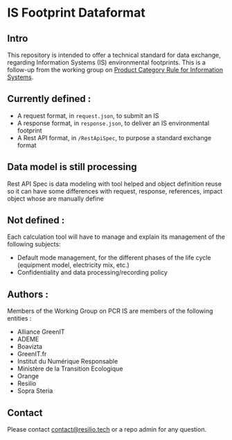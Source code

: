 # IS Footprint Dataformat

## Intro
This repository is intended to offer a technical standard for data exchange, regarding Information Systems (IS) environmental footprints.
This is a follow-up from the working group on [Product Category Rule for Information Systems](https://librairie.ademe.fr/consommer-autrement/6649-referentiel-methodologique-d-evaluation-environnementale-des-systemes-d-information-si.html).

## Currently defined :
- A request format, in `request.json`, to submit an IS
- A response format, in `response.json`, to deliver an IS environmental footprint
- A Rest API format, in `/RestApiSpec`, to  purpose a standard exchange format

## Data model is still  processing 
Rest API Spec is data modeling  with tool helped and object definition reuse so it can have some differences with request, response, references, impact object whose are manually define


## Not defined :
Each calculation tool will have to manage and explain its management of the following subjects:
- Default mode management, for the different phases of the life cycle (equipment model, electricity mix, etc.)
- Confidentiality and data processing/recording policy

## Authors :
Members of the Working Group on PCR IS are members of the following entities :
- Alliance GreenIT
- ADEME
- Boavizta
- GreenIT.fr
- Institut du Numérique Responsable
- Ministère de la Transition Ecologique
- Orange
- Resilio
- Sopra Steria

## Contact
Please contact contact@resilio.tech or a repo admin for any question.
